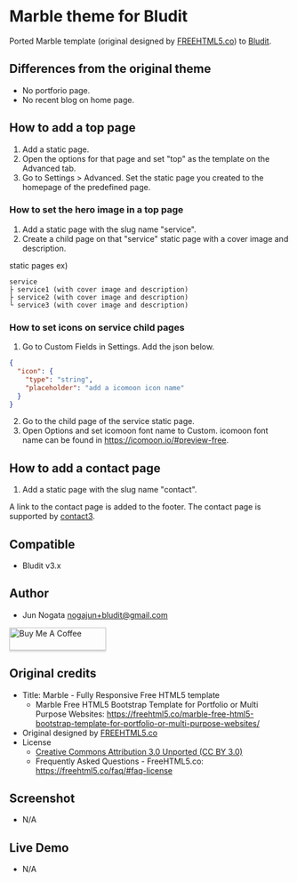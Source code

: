 Marble theme for Bludit
========================

Ported Marble template (original designed by [FREEHTML5.co](https://freehtml5.co/)) to [Bludit](https://www.bludit.com/).

## Differences from the original theme

- No portforio page.
- No recent blog on home page.

## How to add a top page

1. Add a static page.
2. Open the options for that page and set "top" as the template on the Advanced tab.
3. Go to Settings > Advanced. Set the static page you created to the homepage of the predefined page.

### How to set the hero image in a top page

1. Add a static page with the slug name "service".
2. Create a child page on that "service" static page with a cover image and description.

static pages ex)
```
service
├ service1 (with cover image and description)
├ service2 (with cover image and description)
└ service3 (with cover image and description)
```

### How to set icons on service child pages

1. Go to Custom Fields in Settings. Add the json below.

```json
{
  "icon": {
    "type": "string",
    "placeholder": "add a icomoon icon name"
  }
}
```

2. Go to the child page of the service static page.
3. Open Options and set icomoon font name to Custom. icomoon font name can be found in <https://icomoon.io/#preview-free>.

## How to add a contact page

1. Add a static page with the slug name "contact".

A link to the contact page is added to the footer. The contact page is supported by [contact3](https://plugins.bludit.com/plugin/contact3).

## Compatible

- Bludit v3.x

## Author

- Jun Nogata <nogajun+bludit@gmail.com>

<a href="https://www.buymeacoffee.com/nogajun" target="_blank"><img src="https://www.buymeacoffee.com/assets/img/custom_images/yellow_img.png" alt="Buy Me A Coffee" style="height: 41px !important;width: 174px !important;box-shadow: 0px 3px 2px 0px rgba(190, 190, 190, 0.5) !important;-webkit-box-shadow: 0px 3px 2px 0px rgba(190, 190, 190, 0.5) !important;" ></a>

## Original credits

- Title: Marble - Fully Responsive Free HTML5 template
  - Marble Free HTML5 Bootstrap Template for Portfolio or Multi Purpose Websites: <https://freehtml5.co/marble-free-html5-bootstrap-template-for-portfolio-or-multi-purpose-websites/>
- Original designed by [FREEHTML5.co](http://freehtml5.co/)
- License
  - [Creative Commons Attribution 3.0 Unported (CC BY 3.0) ](https://creativecommons.org/licenses/by/3.0/)
  - Frequently Asked Questions - FreeHTML5.co: https://freehtml5.co/faq/#faq-license

## Screenshot

- N/A

## Live Demo

- N/A
